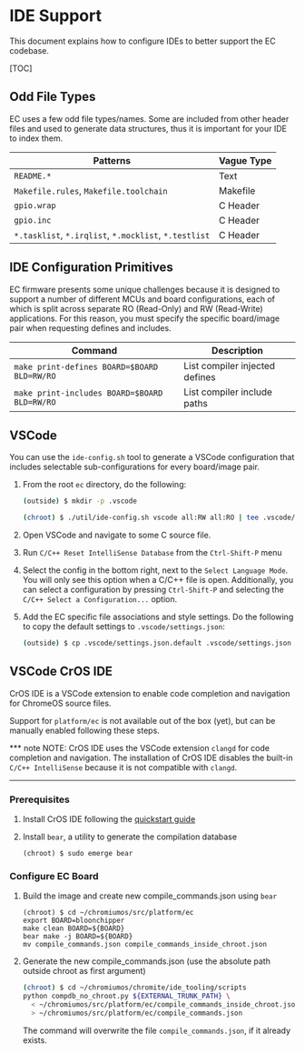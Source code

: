 # IDE Support

This document explains how to configure IDEs to better support the EC codebase.

[TOC]

## Odd File Types

EC uses a few odd file types/names. Some are included from other header files
and used to generate data structures, thus it is important for your IDE to index
them.

Patterns                                              | Vague Type
----------------------------------------------------- | ----------
`README.*`                                            | Text
`Makefile.rules`, `Makefile.toolchain`                | Makefile
`gpio.wrap`                                           | C Header
`gpio.inc`                                            | C Header
`*.tasklist`, `*.irqlist`, `*.mocklist`, `*.testlist` | C Header

## IDE Configuration Primitives

EC firmware presents some unique challenges because it is designed to support a
number of different MCUs and board configurations, each of which is split across
separate RO (Read-Only) and RW (Read-Write) applications. For this reason, you
must specify the specific board/image pair when requesting defines and includes.

Command                                      | Description
-------------------------------------------- | ------------------------------
`make print-defines BOARD=$BOARD BLD=RW/RO`  | List compiler injected defines
`make print-includes BOARD=$BOARD BLD=RW/RO` | List compiler include paths

## VSCode

You can use the `ide-config.sh` tool to generate a VSCode configuration that
includes selectable sub-configurations for every board/image pair.

1.  From the root `ec` directory, do the following:

    ```bash
    (outside) $ mkdir -p .vscode
    ```

    ```bash
    (chroot) $ ./util/ide-config.sh vscode all:RW all:RO | tee .vscode/c_cpp_properties.json
    ```

2.  Open VSCode and navigate to some C source file.

3.  Run `C/C++ Reset IntelliSense Database` from the `Ctrl-Shift-P` menu

4.  Select the config in the bottom right, next to the `Select Language Mode`.
    You will only see this option when a C/C++ file is open. Additionally, you
    can select a configuration by pressing `Ctrl-Shift-P` and selecting the
    `C/C++ Select a Configuration...` option.

5.  Add the EC specific file associations and style settings. Do the following
    to copy the default settings to `.vscode/settings.json`:

    ```bash
    (outside) $ cp .vscode/settings.json.default .vscode/settings.json
    ```

## VSCode CrOS IDE

CrOS IDE is a VSCode extension to enable code completion and navigation for
ChromeOS source files.

Support for `platform/ec` is not available out of the box (yet), but can be
manually enabled following these steps.

<!-- mdformat off(b/139308852) -->
*** note
NOTE: CrOS IDE uses the VSCode extension `clangd` for code completion and
navigation. The installation of CrOS IDE disables the built-in
`C/C++ IntelliSense` because it is not compatible with `clangd`.
***
<!-- mdformat on -->

### Prerequisites

1.  Install CrOS IDE following the [quickstart guide]
1.  Install `bear`, a utility to generate the compilation database

    ```
    (chroot) $ sudo emerge bear
    ```

[quickstart guide]: https://chromium.googlesource.com/chromiumos/chromite/+/main/ide_tooling/docs/quickstart.md

### Configure EC Board

1.  Build the image and create new compile_commands.json using `bear`

    ```
    (chroot) $ cd ~/chromiumos/src/platform/ec
    export BOARD=bloonchipper
    make clean BOARD=${BOARD}
    bear make -j BOARD=${BOARD}
    mv compile_commands.json compile_commands_inside_chroot.json
    ```

1.  Generate the new compile_commands.json (use the absolute path outside chroot
    as first argument)

    ```bash
    (chroot) $ cd ~/chromiumos/chromite/ide_tooling/scripts
    python compdb_no_chroot.py ${EXTERNAL_TRUNK_PATH} \
      < ~/chromiumos/src/platform/ec/compile_commands_inside_chroot.json \
      > ~/chromiumos/src/platform/ec/compile_commands.json
    ```
    The command will overwrite the file `compile_commands.json`, if it already
    exists.
